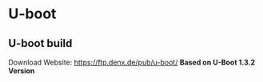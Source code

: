 # U-boot

## U-boot build
Download Website: https://ftp.denx.de/pub/u-boot/
**Based on U-Boot 1.3.2 Version**



